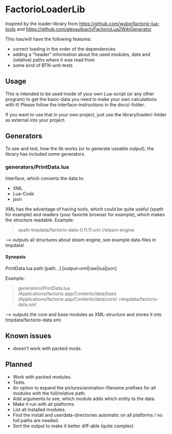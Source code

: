 FactorioLoaderLib
=================

Inspired by the loader-library from https://github.com/wube/factorio-lua-tools
and https://github.com/alexaulbach/FactorioLua2WikiGenerator

This has/will have the following features:
- correct loading in the order of the dependencies
- adding a "header" information about the used modules, date and (relative) paths where it was read from
- some kind of BTN-unit-tests

## Usage ##

This is intended to be used inside of your own Lua-script (or any other program) to get the basic-data you need to make your own calculations with it!
Please follow the interface-instructions in the docs/-folder.

If you want to use that in your own project, just use the library/loader/-folder as external into your project.

## Generators ##

To see and test, how the lib works (or to generate useable output), the library has included some generators.

### generators/PrintData.lua ###

Interface, which converts the data to:
- XML
- Lua-Code
- json

XML has the advantage of having tools, which could be quite useful (xpath for example) and readers (your favorite browser for example), which makes the structure readable. Example:

 > xpath tmpdata/factorio-data-0.11.11.xml //steam-engine

--> outputs all structures about steam engine, see example data-files in tmpdata!

#### Synopsis ####
PrintData.lua path [path...] [output=xml|raw|lua|json]

Example:
 > generators/PrintData.lua /Applications/factorio.app/Contents/data/base /Applications/factorio.app/Contents/data/core/ >tmpdata/factorio-data.xml

--> outputs the core and base modules as XML-structure and stores it into tmpdata/factorio-data.xml

## Known issues ##
- doesn't work with packed mods.

## Planned ##
- Work with packed modules.
- Tests.
- An option to expand the pictures/animation-filename prefixes for all modules with the full/relative path.
- Add arguments to see, which module adds which entity to the data.
- Make it run with all platforms.
- List all installed modules.
- Find the install and userdata-directories automatic on all platforms / no full paths are needed.
- Sort the output to make it better diff-able (quite complex)
